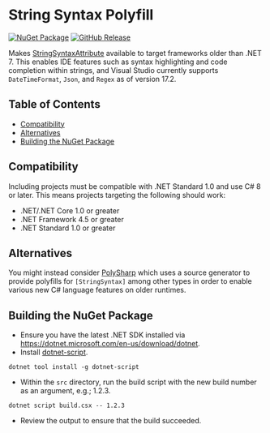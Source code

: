 [//]: # (Generated file, do not edit manually. Source: README.source.md)
# String Syntax Polyfill

[![NuGet Package](https://img.shields.io/nuget/v/StringSyntaxPolyfill.svg?style=for-the-badge&logo=nuget)](https://www.nuget.org/packages/StringSyntaxPolyfill)
[![GitHub Release](https://img.shields.io/github/v/release/daviddotcs/string-syntax-polyfill?label=GitHub&logo=github&style=for-the-badge)](https://github.com/daviddotcs/string-syntax-polyfill/releases/latest)

Makes [StringSyntaxAttribute](https://learn.microsoft.com/en-us/dotnet/api/system.diagnostics.codeanalysis.stringsyntaxattribute?view=net-7.0) available to target frameworks older than .NET 7. This enables IDE features such as syntax highlighting and code completion within strings, and Visual Studio currently supports `DateTimeFormat`, `Json`, and `Regex` as of version 17.2.

## Table of Contents

- [Compatibility](#compatibility)
- [Alternatives](#alternatives)
- [Building the NuGet Package](#building-the-nuget-package)

## Compatibility

Including projects must be compatible with .NET Standard 1.0 and use C# 8 or later. This means projects targeting the following should work:

* .NET/.NET Core 1.0 or greater
* .NET Framework 4.5 or greater
* .NET Standard 1.0 or greater

## Alternatives

You might instead consider [PolySharp](https://github.com/Sergio0694/PolySharp) which uses a source generator to provide polyfills for `[StringSyntax]` among other types in order to enable various new C# language features on older runtimes.

## Building the NuGet Package

* Ensure you have the latest .NET SDK installed via https://dotnet.microsoft.com/en-us/download/dotnet.
* Install [dotnet-script](https://github.com/filipw/dotnet-script).

```
dotnet tool install -g dotnet-script
```

* Within the `src` directory, run the build script with the new build number as an argument, e.g.; 1.2.3.

```
dotnet script build.csx -- 1.2.3
```

* Review the output to ensure that the build succeeded.
